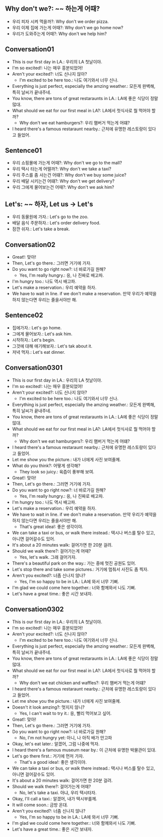 ## Why don't we?: ~~ 하는게 어때?
- 우리 피자 시켜 먹을까?: Why don't we order pizza.
- 우리 이제 집에 가는게 어때?: Why don't we go home now?
- 우리가 도와주는게 어때?: Why don't we help him?

## Conversation01
- This is our first day in LA.: 우리의 LA 첫날이야.
- I'm so excited!: 나는 매우 흥분되었어!
- Aren't your excited?: 너도 신나지 않아?
    - I'm excited to be here too.: 나도 여기와서 너무 신나.
- Everything is just perfect, especially the amzing weather.: 모든게 완벽해, 특히 날씨가 끝내주네.
- You know, there are tons of great restaraunts in LA.: LA에 좋은 식당이 정말 많대.
- What should we eat for our first meal in LA?: LA에서 첫식사로 뭘 먹어야 할까?
    - Why don't we eat hamburgers?: 우리 햄버거 먹는게 어떄?
- I heard there's a famous restaraunt nearby.: 근처에 유명한 레스토랑이 있다고 들었어.

## Sentence01
- 우리 쇼핑몰에 가는게 어때?: Why don't we go to the mall?
- 우리 택시 타는게 어떨까?: Why don't we take a taxi?
- 우리 주스를 좀 사는건 어떄?: Why don't we buy some juice?
- 우리 배달 시키는건 어떄?: Why don't we get delivery?
- 우리 그에게 물어보는건 어때?: Why don't we ask him?

## Let's: ~~ 하자, Let us -> Let's
- 우리 동물원에 가자.: Let's go to the zoo.
- 배달 음식 주문하자.: Let's order delivery food.
- 잠깐 쉬자.: Let's take a break.

## Conversation02
- Great!: 맞아!
- Then, Let's go there.: 그러면 거기에 가자.
- Do you want to go right now?: 너 바로가길 원해?
    - Yes, I'm really hungry.: 응, 나 진짜로 배고파.
- I'm hungry too.: 나도 역시 배고파.
- Let's make a reservation.: 우리 예약을 하자.
- We have to wait in line. if we don't make a reservation. 만약 우리가 예약을 하지 않는다면 우리는 줄을서야만 해.

## Sentence02
- 집에가자.: Let's go home.
- 그에게 물어보자.: Let's ask him.
- 시작하자.: Let's begin.
- 그것에 대해 애기해보자.: Let's tak about it.
- 저녁 먹자.: Let's eat dinner.

## Conversation0301
- This is our first day in LA.: 우리의 LA 첫날이야.
- I'm so excited!: 나는 매우 흥분되었어!
- Aren't your excited?: 너도 신나지 않아?
    - I'm excited to be here too.: 나도 여기와서 너무 신나.
- Everything is just perfect, especially the amzing weather.: 모든게 완벽해, 특히 날씨가 끝내주네.
- You know, there are tons of great restaraunts in LA.: LA에 좋은 식당이 정말 많대.
- What should we eat for our first meal in LA?: LA에서 첫식사로 뭘 먹어야 할까?
    - Why don't we eat hamburgers?: 우리 햄버거 먹는게 어떄?
- I heard there's a famous restaraunt nearby.: 근처에 유명한 레스토랑이 있다고 들었어.
- Let me show you the picture.: 내가 너에게 사진 보여줄께.
- What do you think?: 어떻게 생각해?
    - They look so juicy.: 육즙이 풍부해 보여.
- Great!: 맞아!
- Then, Let's go there.: 그러면 거기에 가자.
- Do you want to go right now?: 너 바로가길 원해?
    - Yes, I'm really hungry.: 응, 나 진짜로 배고파.
- I'm hungry too.: 나도 역시 배고파.
- Let's make a reservation.: 우리 예약을 하자.
- We have to wait in line. if we don't make a reservation. 만약 우리가 예약을 하지 않는다면 우리는 줄을서야만 해.
    - That's great idea!: 좋은 생각이야.
- We can take a taxi or bus, or walk there instead.: 택시나 버스를 탈수 있고, 아니면 걸어갈수도 있어.
- It's about a 20 minutes walk: 걸어가면 한 20분 걸려.
- Should we walk there?: 걸어가는게 어때?
    - Yes, let's walk. 그래 걸어가자.
- There's a beautiful park on the way.: 가는 중에 멋진 공원도 있어.
- Let's stop there and take some pictures.: 거기에 멈춰서 사진도 좀 찍자.
- Aren't you excited?: 너좀 신나지 않나?
    - Yes, I'm so happy to be in LA.: LA에 와서 너무 기뻐.
- I'm glad we could come here together.: 너와 함께와서 나도 기뻐.
- Let's have a great time.: 좋은 시간 보내자. 

## Conversation0302
- This is our first day in LA.: 우리의 LA 첫날이야.
- I'm so excited!: 나는 매우 흥분되었어!
- Aren't your excited?: 너도 신나지 않아?
    - I'm excited to be here too.: 나도 여기와서 너무 신나.
- Everything is just perfect, especially the amzing weather.: 모든게 완벽해, 특히 날씨가 끝내주네.
- You know, there are tons of great restaraunts in LA.: LA에 좋은 식당이 정말 많대.
- What should we eat for our first meal in LA?: LA에서 첫식사로 뭘 먹어야 할까?
    - Why don't we eat chicken and waffles?: 우리 햄버거 먹는게 어떄?
- I heard there's a famous restaraunt nearby.: 근처에 유명한 레스토랑이 있다고 들었어.
- Let me show you the picture.: 내가 너에게 사진 보여줄께.
- Doesn't it look amzing?: 멋지지 않니?
    - Yes, I can't wait to try it.: 응, 빨리 먹어보고 싶어.
- Great!: 맞아!
- Then, Let's go there.: 그러면 거기에 가자.
- Do you want to go right now?: 너 바로가길 원해?
    - No, I'm not hungry yet: 아니, 나 아직 배가 안고파
- Okay, let's eat later.: 알겠어, 그럼 나중에 먹자.
- I heard there's a famous museum near by.: 이 근처에 유명한 박물관이 있대.
- Let's go there first.: 거기에 먼저 가자.
    - That's a good idea!: 좋은 생각이야.
- We can take a taxi or bus, or walk there instead.: 택시나 버스를 탈수 있고, 아니면 걸어갈수도 있어.
- It's about a 20 minutes walk: 걸어가면 한 20분 걸려.
- Should we walk there?: 걸어가는게 어때?
    - No, let's take a taxi. 아냐, 우리 택시타자.
- Okay, I'll call a taxi.: 알겠어, 내가 택시부를께.
- It will come soon.: 금방 온대.
- Aren't you excited?: 너좀 신나지 않나?
    - Yes, I'm so happy to be in LA.: LA에 와서 너무 기뻐.
- I'm glad we could come here together.: 너와 함께와서 나도 기뻐.
- Let's have a great time.: 좋은 시간 보내자. 
